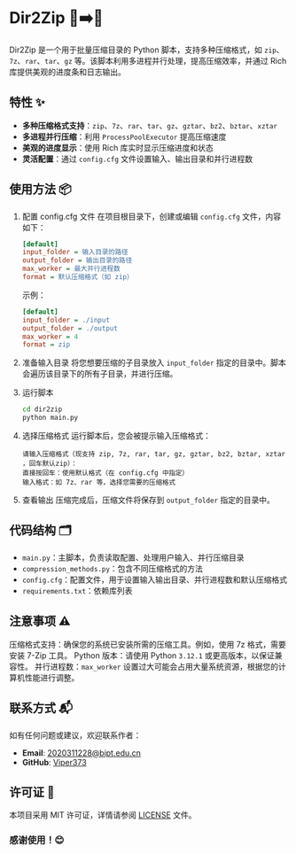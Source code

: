 # Dir2Zip 📂➡️📁

Dir2Zip 是一个用于批量压缩目录的 Python 脚本，支持多种压缩格式，如 `zip`、`7z`、`rar`、`tar`、`gz` 等。该脚本利用多进程并行处理，提高压缩效率，并通过 Rich 库提供美观的进度条和日志输出。

## 特性 ✨

- **多种压缩格式支持**：`zip`、`7z`、`rar`、`tar`、`gz`、`gztar`、`bz2`、`bztar`、`xztar`
- **多进程并行压缩**：利用 `ProcessPoolExecutor` 提高压缩速度
- **美观的进度显示**：使用 Rich 库实时显示压缩进度和状态
- **灵活配置**：通过 `config.cfg` 文件设置输入、输出目录和并行进程数

## 使用方法 📦

1. 配置 config.cfg 文件
   在项目根目录下，创建或编辑 `config.cfg` 文件，内容如下：

    ```ini
    [default]
    input_folder = 输入目录的路径
    output_folder = 输出目录的路径
    max_worker = 最大并行进程数
    format = 默认压缩格式（如 zip）
    ```
   示例：
    ```ini
    [default]
    input_folder = ./input
    output_folder = ./output
    max_worker = 4
    format = zip
    ```
2. 准备输入目录
   将您想要压缩的子目录放入 `input_folder` 指定的目录中。脚本会遍历该目录下的所有子目录，并进行压缩。

3. 运行脚本
    ```bash
    cd dir2zip
    python main.py
    ```
4. 选择压缩格式
   运行脚本后，您会被提示输入压缩格式：
    ```text
    请输入压缩格式（现支持 zip, 7z, rar, tar, gz, gztar, bz2, bztar, xztar ，回车默认zip）：
    直接按回车：使用默认格式（在 config.cfg 中指定）
    输入格式：如 7z、rar 等，选择您需要的压缩格式
    ```
5. 查看输出
   压缩完成后，压缩文件将保存到 `output_folder` 指定的目录中。

## 代码结构 🗂️

- <code>main.py</code>：主脚本，负责读取配置、处理用户输入、并行压缩目录
- <code>compression_methods.py</code>：包含不同压缩格式的方法
- <code>config.cfg</code>：配置文件，用于设置输入输出目录、并行进程数和默认压缩格式
- <code>requirements.txt</code>：依赖库列表

## 注意事项 ⚠️

压缩格式支持：确保您的系统已安装所需的压缩工具。例如，使用 7z 格式，需要安装 7-Zip 工具。
Python 版本：请使用 Python <code>3.12.1</code> 或更高版本，以保证兼容性。
并行进程数：<code>max_worker</code> 设置过大可能会占用大量系统资源，根据您的计算机性能进行调整。

## 联系方式 📬

如有任何问题或建议，欢迎联系作者：

- **Email**: 2020311228@bipt.edu.cn
- **GitHub**: [Viper373](https://github.com/Viper373)

## 许可证 📄

本项目采用 MIT 许可证，详情请参阅 [LICENSE](../LICENSE) 文件。

### 感谢使用！😊